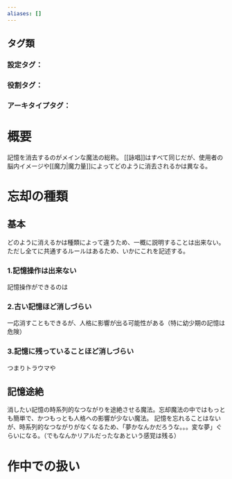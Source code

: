 ```yaml
---
aliases: []
---
```

## タグ類
### 設定タグ：
### 役割タグ：
### アーキタイプタグ：
# 概要
記憶を消去するのがメインな魔法の総称。
[[詠唱]]はすべて同じだが、使用者の脳内イメージや[[魔力|魔力量]]によってどのように消去されるかは異なる。
# 忘却の種類
## 基本
どのように消えるかは種類によって違うため、一概に説明することは出来ない。
ただし全てに共通するルールはあるため、いかにこれを記述する。
### 1.記憶操作は出来ない
記憶操作ができるのは
### 2.古い記憶ほど消しづらい
一応消すこともできるが、人格に影響が出る可能性がある（特に幼少期の記憶は危険）
### 3.記憶に残っていることほど消しづらい
つまりトラウマや
## 記憶途絶
消したい記憶の時系列的なつながりを途絶させる魔法。忘却魔法の中ではもっとも簡単で、かつもっとも人格への影響が少ない魔法。
記憶を忘れることはないが、時系列的なつながりがなくなるため、「夢かなんかだろうな。。。変な夢」ぐらいになる。（でもなんかリアルだったなあという感覚は残る）
# 作中での扱い